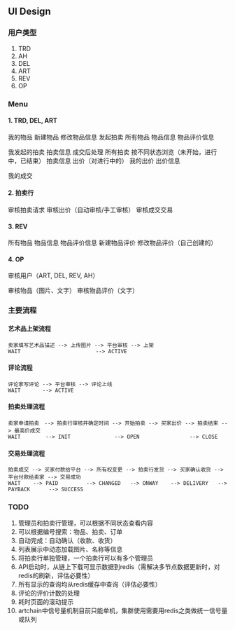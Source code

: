 ## UI Design

### 用户类型
1. TRD
2. AH
3. DEL
4. ART
5. REV
6. OP



### Menu

#### 1. TRD, DEL, ART

我的物品
	新建物品
	修改物品信息
	发起拍卖
所有物品
	物品信息
		物品评价信息

我发起的拍卖
	拍卖信息
	成交后处理
所有拍卖
	按不同状态浏览（未开始，进行中，已结束）
	拍卖信息
		出价（对进行中的）
我的出价
	出价信息

我的成交



#### 2. 拍卖行

审核拍卖请求
审核出价（自动审核/手工审核）
审核成交交易



#### 3. REV
所有物品
	物品信息
		物品评价信息
		新建物品评价
		修改物品评价（自己创建的）



#### 4. OP
审核用户（ART, DEL, REV, AH）

审核物品（图片、文字）
审核物品评价（文字）


### 主要流程

#### 艺术品上架流程

```
卖家填写艺术品描述 --> 上传图片 --> 平台审核 --> 上架
WAIT                        --> ACTIVE
```

#### 评论流程

```
评论家写评论 --> 平台审核 --> 评论上线
WAIT       --> ACTIVE
```

#### 拍卖处理流程

```
卖家申请拍卖　--> 拍卖行审核并确定时间 --> 开始拍卖 --> 买家出价 --> 拍卖结束 --> 最高价成交
WAIT        --> INIT              --> OPEN                --> CLOSE 
```


#### 交易处理流程

```
拍卖成交 --> 买家付款给平台 --> 所有权变更 --> 拍卖行发货 --> 买家确认收货 --> 平台付款给卖家 --> 交易成功
WAIT    --> PAID         --> CHANGED   --> ONWAY    --> DELIVERY   --> PAYBACK      --> SUCCESS
```


### TODO
1. 管理员和拍卖行管理，可以根据不同状态查看内容
2. 可以根据编号搜索：物品、拍卖、订单
3. 自动完成：自动确认（收款、收货）
4. 列表展示中动态加载图片、名称等信息
5. 将拍卖行单独管理，一个拍卖行可以有多个管理员
6. API启动时，从链上下载可显示数据到redis（需解决多节点数据更新时，对redis的刷新，评估必要性）
7. 所有显示的查询均从redis缓存中查询（评估必要性）
8. 评论的评价计数的处理
9. 耗时页面的滚动提示
10. artchain中信号量机制目前只能单机，集群使用需要用redis之类做统一信号量或队列
